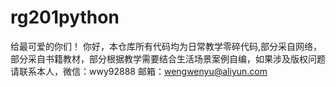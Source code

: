 # rg201python
给最可爱的你们！
你好，本仓库所有代码均为日常教学零碎代码,部分采自网络，部分采自书籍教材，部分根据教学需要结合生活场景案例自编，如果涉及版权问题请联系本人，微信：wwy92888   邮箱：wengwenyu@aliyun.com